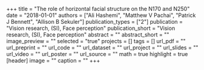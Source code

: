 +++
title = "The role of horizontal facial structure on the N170 and N250"
date = "2018-01-01"
authors = ["Ali Hashemi", "Matthew V Pachai", "Patrick J Bennett", "Allison B Sekuler"]
publication_types = ["2"]
publication = "Vision research, (SI), Face perception"
publication_short = "Vision research, (SI), Face perception"
abstract = ""
abstract_short = ""
image_preview = ""
selected = "true"
projects = []
tags = []
url_pdf = ""
url_preprint = ""
url_code = ""
url_dataset = ""
url_project = ""
url_slides = ""
url_video = ""
url_poster = ""
url_source = ""
math = true
highlight = true
[header]
image = ""
caption = ""
+++
